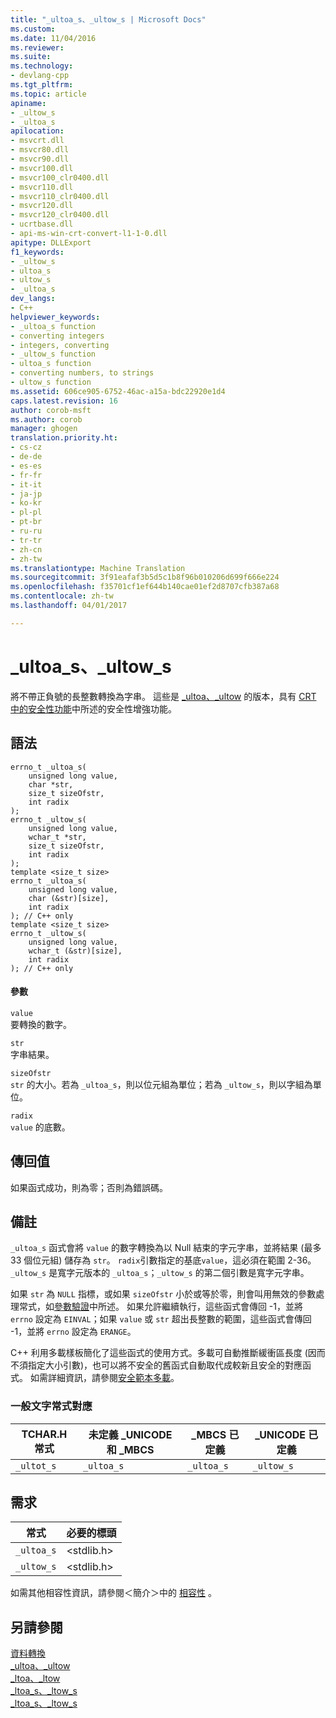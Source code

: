 ```yaml
---
title: "_ultoa_s、_ultow_s | Microsoft Docs"
ms.custom: 
ms.date: 11/04/2016
ms.reviewer: 
ms.suite: 
ms.technology:
- devlang-cpp
ms.tgt_pltfrm: 
ms.topic: article
apiname:
- _ultow_s
- _ultoa_s
apilocation:
- msvcrt.dll
- msvcr80.dll
- msvcr90.dll
- msvcr100.dll
- msvcr100_clr0400.dll
- msvcr110.dll
- msvcr110_clr0400.dll
- msvcr120.dll
- msvcr120_clr0400.dll
- ucrtbase.dll
- api-ms-win-crt-convert-l1-1-0.dll
apitype: DLLExport
f1_keywords:
- _ultow_s
- ultoa_s
- ultow_s
- _ultoa_s
dev_langs:
- C++
helpviewer_keywords:
- _ultoa_s function
- converting integers
- integers, converting
- _ultow_s function
- ultoa_s function
- converting numbers, to strings
- ultow_s function
ms.assetid: 606ce905-6752-46ac-a15a-bdc22920e1d4
caps.latest.revision: 16
author: corob-msft
ms.author: corob
manager: ghogen
translation.priority.ht:
- cs-cz
- de-de
- es-es
- fr-fr
- it-it
- ja-jp
- ko-kr
- pl-pl
- pt-br
- ru-ru
- tr-tr
- zh-cn
- zh-tw
ms.translationtype: Machine Translation
ms.sourcegitcommit: 3f91eafaf3b5d5c1b8f96b010206d699f666e224
ms.openlocfilehash: f35701cf1ef644b140cae01ef2d8707cfb387a68
ms.contentlocale: zh-tw
ms.lasthandoff: 04/01/2017

---
```

# <a name="ultoas-ultows"></a>_ultoa_s、_ultow_s
將不帶正負號的長整數轉換為字串。 這些是 [_ultoa、_ultow](../../c-runtime-library/reference/ultoa-ultow.md) 的版本，具有 [CRT 中的安全性功能](../../c-runtime-library/security-features-in-the-crt.md)中所述的安全性增強功能。  
  
## <a name="syntax"></a>語法  
  
```  
errno_t _ultoa_s(  
    unsigned long value,  
    char *str,  
    size_t sizeOfstr,  
    int radix   
);  
errno_t _ultow_s(  
    unsigned long value,  
    wchar_t *str,  
    size_t sizeOfstr,  
    int radix   
);  
template <size_t size>  
errno_t _ultoa_s(  
    unsigned long value,  
    char (&str)[size],  
    int radix   
); // C++ only  
template <size_t size>  
errno_t _ultow_s(  
    unsigned long value,  
    wchar_t (&str)[size],  
    int radix   
); // C++ only  
```  
  
#### <a name="parameters"></a>參數  
 `value`  
 要轉換的數字。  
  
 `str`  
 字串結果。  
  
 `sizeOfstr`  
 `str` 的大小。若為 `_ultoa_s`，則以位元組為單位；若為 `_ultow_s`，則以字組為單位。  
  
 `radix`  
 `value` 的底數。  
  
## <a name="return-value"></a>傳回值  
 如果函式成功，則為零；否則為錯誤碼。  
  
## <a name="remarks"></a>備註  
 `_ultoa_s` 函式會將 `value` 的數字轉換為以 Null 結束的字元字串，並將結果 (最多 33 個位元組) 儲存為 `str`。 `radix`引數指定的基底`value`，這必須在範圍 2-36。 `_ultow_s` 是寬字元版本的 `_ultoa_s`；`_ultow_s` 的第二個引數是寬字元字串。  
  
 如果 `str` 為 `NULL` 指標，或如果 `sizeOfstr` 小於或等於零，則會叫用無效的參數處理常式，如[參數驗證](../../c-runtime-library/parameter-validation.md)中所述。 如果允許繼續執行，這些函式會傳回 -1，並將 `errno` 設定為 `EINVAL`；如果 `value` 或 `str` 超出長整數的範圍，這些函式會傳回 -1，並將 `errno` 設定為 `ERANGE`。  
  
 C++ 利用多載樣板簡化了這些函式的使用方式。多載可自動推斷緩衝區長度 (因而不須指定大小引數)，也可以將不安全的舊函式自動取代成較新且安全的對應函式。 如需詳細資訊，請參閱[安全範本多載](../../c-runtime-library/secure-template-overloads.md)。  
  
### <a name="generic-text-routine-mappings"></a>一般文字常式對應  
  
|TCHAR.H 常式|未定義 _UNICODE 和 _MBCS|_MBCS 已定義|_UNICODE 已定義|  
|---------------------|------------------------------------|--------------------|-----------------------|  
|`_ultot_s`|`_ultoa_s`|`_ultoa_s`|`_ultow_s`|  
  
## <a name="requirements"></a>需求  
  
|常式|必要的標頭|  
|-------------|---------------------|  
|`_ultoa_s`|\<stdlib.h>|  
|`_ultow_s`|\<stdlib.h>|  
  
 如需其他相容性資訊，請參閱＜簡介＞中的 [相容性](../../c-runtime-library/compatibility.md) 。  
  
## <a name="see-also"></a>另請參閱  
 [資料轉換](../../c-runtime-library/data-conversion.md)   
 [_ultoa、_ultow](../../c-runtime-library/reference/ultoa-ultow.md)   
 [_ltoa、_ltow](../../c-runtime-library/reference/ltoa-ltow.md)   
 [_ltoa_s、_ltow_s](../../c-runtime-library/reference/ltoa-s-ltow-s.md)   
 [_ltoa_s、_ltow_s](../../c-runtime-library/reference/ltoa-s-ltow-s.md)

